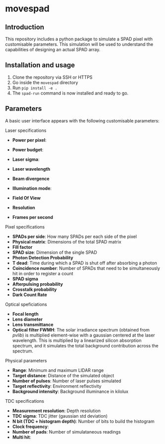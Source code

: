 # movespad


## Introduction

This repository includes a python package to simulate a SPAD pixel with customisable parameters.
This simulation will be used to understand the capabilities of designing an actual SPAD array.


## Installation and usage

1. Clone the repository via SSH or HTTPS
2. Go inside the `movespad` directory
3. Run `pip install -e .`
4. The `spad-run` command is now installed and ready to go.


## Parameters

A basic user interface appears with the following customisable parameters:

Laser specifications
- **Power per pixel**:
- **Power budget**:
- **Laser sigma**:
- **Laser wavelength**
- **Beam divergence**
- **Illumination mode**:

- **Field Of View**
- **Resolution**
- **Frames per second**

Pixel specifications
- **SPADs per side**: How many SPADs per each side of the pixel
- **Physical matrix**: Dimensions of the total SPAD matrix
- **Fill factor**
- **SPAD size**: Dimension of the single SPAD
- **Photon Detection Probability**
- **T dead**: Time during which a SPAD is shut off after absorbing a photon
- **Coincidence number**: Number of SPADs that need to be simultaneously hit in order to register a count
- **SPAD sigma**
- **Afterpulsing probability**
- **Crosstalk probability**
- **Dark Count Rate**

Optical speficiations
- **Focal length**
- **Lens diameter**
- **Lens transmittance**
- **Optical filter FWMH**: The solar irradiance spectrum (obtained from *pvlib*) is multiplied element-wise with a gaussian centered at the laser wavelength. This is multiplied by a linearized silicon absorption spectrum, and it simulates the total background contribution across the spectrum.


Physical parameters
- **Range**: Minimum and maximum LIDAR range
- **Target distance**: Distance of the simulated object
- **Number of pulses**: Number of laser pulses simulated
- **Target reflectivity**: Environment reflectivity
- **Background intensity**: Background illuminance in kilolux 

TDC specifications
- **Measurement resolution**: Depth resolution
- **TDC sigma**: TDC jitter (gaussian std deviation)
- **N bit (TDC + histogram depth)**: Number of bits to build the histogram
- **Clock frequency**: 
- **Number of pads**: Number of simulataneous readings
- **Multi hit**:

